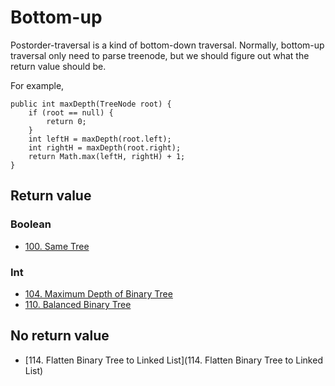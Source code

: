 # Bottom-up

Postorder-traversal is a kind of bottom-down traversal. Normally, bottom-up traversal only need to parse treenode, but we should figure out what the return value should be.

For example,

```
public int maxDepth(TreeNode root) {
    if (root == null) { 
		return 0; 
    }
    int leftH = maxDepth(root.left);
    int rightH = maxDepth(root.right);
    return Math.max(leftH, rightH) + 1;
} 
```


## Return value
### Boolean
* [100. Same Tree]()

### Int
* [104. Maximum Depth of Binary Tree]()
* [110. Balanced Binary Tree]()

## No return value
* [114. Flatten Binary Tree to Linked List](114. Flatten Binary Tree to Linked List)